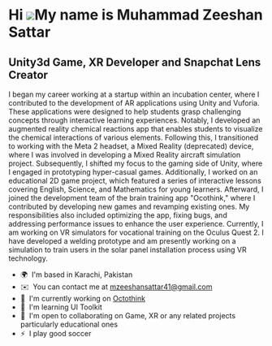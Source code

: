 Hi ![](https://user-images.githubusercontent.com/18350557/176309783-0785949b-9127-417c-8b55-ab5a4333674e.gif)My name is Muhammad Zeeshan Sattar
===============================================================================================================================================

Unity3d Game, XR Developer and Snapchat Lens Creator
----------------------------------------------------

I began my career working at a startup within an incubation center, where I contributed to the development of AR applications using Unity and Vuforia. These applications were designed to help students grasp challenging concepts through interactive learning experiences. Notably, I developed an augmented reality chemical reactions app that enables students to visualize the chemical interactions of various elements. Following this, I transitioned to working with the Meta 2 headset, a Mixed Reality (deprecated) device, where I was involved in developing a Mixed Reality aircraft simulation project. Subsequently, I shifted my focus to the gaming side of Unity, where I engaged in prototyping hyper-casual games. Additionally, I worked on an educational 2D game project, which featured a series of interactive lessons covering English, Science, and Mathematics for young learners. Afterward, I joined the development team of the brain training app "Ocothink," where I contributed by developing new games and revamping existing ones. My responsibilities also included optimizing the app, fixing bugs, and addressing performance issues to enhance the user experience. Currently, I am working on VR simulators for vocational training on the Oculus Quest 2. I have developed a welding prototype and am presently working on a simulation to train users in the solar panel installation process using VR technology.

*   🌍  I'm based in Karachi, Pakistan
*   ✉️  You can contact me at [mzeeshansattar41@gmail.com](mailto:mzeeshansattar41@gmail.com)
*   🚀  I'm currently working on [Octothink](http://play.google.com/store/apps/details?id=com.absolutelydigital.octothink&hl=en)
*   🧠  I'm learning UI Toolkit
*   🤝  I'm open to collaborating on Game, XR or any related projects particularly educational ones
*   ⚡  I play good soccer
